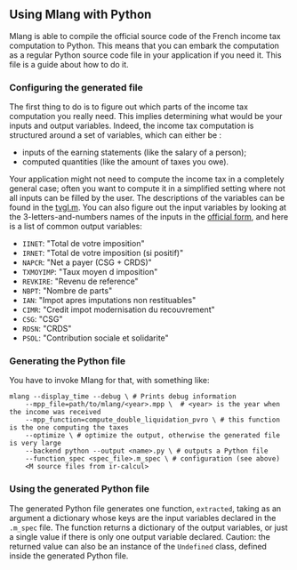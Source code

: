 ## Using Mlang with Python

Mlang is able to compile the official source code of the French income tax 
computation to Python. This means that you can embark the computation as a 
regular Python source code file in your application if you need it. This file 
is a guide about how to do it.

### Configuring the generated file

The first thing to do is to figure out which parts of the income tax computation 
you really need. This implies determining what would be your inputs and output
variables. Indeed, the income tax computation is structured around a set of 
variables, which can either be :
* inputs of the earning statements (like the salary of a person);
* computed quantities (like the amount of taxes you owe).

Your application might not need to compute the income tax in a completely 
general case; often you want to compute it in a simplified setting where not 
all inputs can be filled by the user. The descriptions of the variables can be 
found in the [tvgI.m](../../ir-calcul/sources2018m_6_7/tgvI.m). You can also 
figure out the input variables by looking at the 3-letters-and-numbers names 
of the inputs in the 
[official form](https://www3.impots.gouv.fr/simulateur/calcul_impot/2019/simplifie/index.htm),
and here is a list of common output variables:

* `IINET`: "Total de votre imposition"
* `IRNET`: "Total de votre imposition (si positif)"
* `NAPCR`: "Net a payer (CSG + CRDS)"
* `TXMOYIMP`: "Taux moyen d imposition"
* `REVKIRE`: "Revenu de reference"
* `NBPT`: "Nombre de parts"
* `IAN`: "Impot apres imputations non restituables"
* `CIMR`: "Credit impot modernisation du recouvrement"
* `CSG`: "CSG"
* `RDSN`: "CRDS"
* `PSOL`: "Contribution sociale et solidarite"

### Generating the Python file

You have to invoke Mlang for that, with something like:

```
mlang --display_time --debug \ # Prints debug information
    --mpp_file=path/to/mlang/<year>.mpp \  # <year> is the year when the income was received
    --mpp_function=compute_double_liquidation_pvro \ # this function is the one computing the taxes
    --optimize \ # optimize the output, otherwise the generated file is very large
	--backend python --output <name>.py \ # outputs a Python file
	--function_spec <spec_file>.m_spec \ # configuration (see above)
	<M source files from ir-calcul>
```

### Using the generated Python file 

The generated Python file generates one function, `extracted`, taking as an 
argument a dictionary whose keys are the input variables declared in the `.m_spec`
file. The function returns a dictionary of the output variables, or just a single 
value if there is only one output variable declared. Caution: the returned value 
can also be an instance of the `Undefined` class, defined inside the generated 
Python file.
